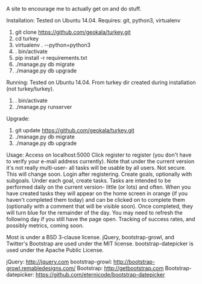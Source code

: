 A site to encourage me to actually get on and do stuff.

Installation:
Tested on Ubuntu 14.04.
Requires: git, python3, virtualenv
1. git clone https://github.com/geokala/turkey.git
2. cd turkey
3. virtualenv . --python=python3
4. . bin/activate
5. pip install -r requirements.txt
6. ./manage.py db migrate
6. ./manage.py db upgrade

Running:
Tested on Ubuntu 14.04.
From turkey dir created during installation (not turkey/turkey).
1. . bin/activate
2. ./manage.py runserver

Upgrade:
1. git update https://github.com/geokala/turkey.git
2. ./manage.py db migrate
3. ./manage.py db upgrade

Usage:
Access on localhost:5000
Click register to register (you don't have to verify your e-mail address currently). Note that under the current version it's not really multi-user- all tasks will be usable by all users. Not secure. This will change soon.
Login after registering.
Create goals, optionally with subgoals.
Under each goal, create tasks.
Tasks are intended to be performed daily on the current version- little (or lots) and often.
When you have created tasks they will appear on the home screen in orange (if you haven't completed them today) and can be clicked on to complete them (optionally with a comment that will be visible soon). Once completed, they will turn blue for the remainder of the day. You may need to refresh the following day if you still have the page open.
Tracking of success rates, and possibly metrics, coming soon.

Most is under a BSD 3-clause license.
jQuery, bootstrap-growl, and Twitter's Bootstrap are used under the MIT license.
bootstrap-datepicker is used under the Apache Public License.

jQuery: http://jquery.com
bootstrap-growl: http://bootstrap-growl.remabledesigns.com/
Bootstrap: http://getbootstrap.com
Bootstrap-datepicker: https://github.com/eternicode/bootstrap-datepicker
